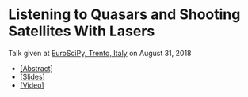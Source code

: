 # Listening to Quasars and Shooting Satellites With Lasers

Talk given at [EuroSciPy, Trento, Italy](https://www.euroscipy.org/2018/) on August 31, 2018

- [ [Abstract] ](https://www.euroscipy.org/2018/descriptions/Listening%20to%20Quasars%20and%20Shooting%20Satellites%20With%20Lasers.html)
- [ [Slides] ](20180831_euroscipy_quasars_and_lasers/20180831_quasars_and_lasers.pdf)
- [ [Video] ](https://youtu.be/orxj8Dkh9rw?t=28m55s)
